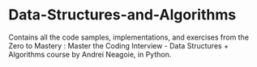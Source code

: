 # Data-Structures-and-Algorithms
Contains all the code samples, implementations, and exercises from the Zero to Mastery : Master the Coding Interview - Data Structures + Algorithms course by Andrei Neagoie, in Python.
